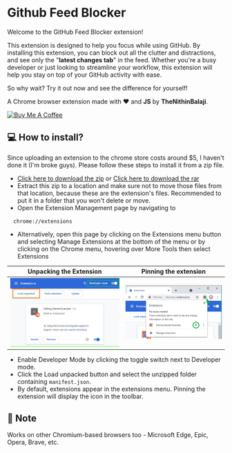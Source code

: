 # Github Feed Blocker

Welcome to the GitHub Feed Blocker extension!

This extension is designed to help you focus while using GitHub. By installing this extension, you can block out all the clutter and distractions, and see only the "**latest changes tab**" in the feed. Whether you're a busy developer or just looking to streamline your workflow, this extension will help you stay on top of your GitHub activity with ease.

So why wait? Try it out now and see the difference for yourself!

A Chrome browser extension made with ❤️ and **JS** by **TheNithinBalaji**.

<a href="https://www.buymeacoffee.com/thenithinbalaji" target="_blank"><img src="https://cdn.buymeacoffee.com/buttons/v2/default-yellow.png" alt="Buy Me A Coffee" style="height: 60px !important;width: 217px !important;" ></a>

## 💻 How to install?

Since uploading an extension to the chrome store costs around $5, I haven't done it (I'm broke guys). Please follow these steps to install it from a zip file.

+ <a href = "https://github.com/thenithinbalaji/GitHub-Feed-Blocker/releases/download/1.1.0/gfb.zip" >Click here to download the zip</a> or  <a href = "https://github.com/thenithinbalaji/GitHub-Feed-Blocker/releases/download/1.1.0/gfb.rar" >Click here to download the rar</a>
+ Extract this zip to a location and make sure not to move those files from that location, because these are the extension's files. Recommended to put it in a folder that you won't delete or move.
+ Open the Extension Management page by navigating to
  
```text
  chrome://extensions
```

+ Alternatively, open this page by clicking on the Extensions menu button and selecting Manage Extensions at the bottom of the menu or by clicking on the Chrome menu, hovering over More Tools then select Extensions

| Unpacking the Extension | Pinning the extension |
|:------------------------:|:----------------------------------------------:|
| <img src="readme assets\load unpacked.png"> | <img src="readme assets\pinning extension.png"> |

+ Enable Developer Mode by clicking the toggle switch next to Developer mode.
+ Click the Load unpacked button and select the unzipped folder containing `manifest.json`.
+ By default, extensions appear in the extensions menu. Pinning the extension will display the icon in the toolbar.

## 📒 Note

Works on other Chromium-based browsers too - Microsoft Edge, Epic, Opera, Brave, etc.

